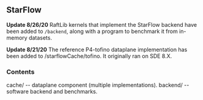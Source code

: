 ## StarFlow

**Update 8/26/20** RaftLib kernels that implement the StarFlow backend have been added to `/backend`, along with a program to benchmark it from in-memory datasets. 

**Update 8/21/20** The reference P4-tofino dataplane implementation has been added to /starflowCache/tofino. It originally ran on SDE 8.X.



### Contents
cache/ -- dataplane component (multiple implementations). 
backend/ -- software backend and benchmarks.
